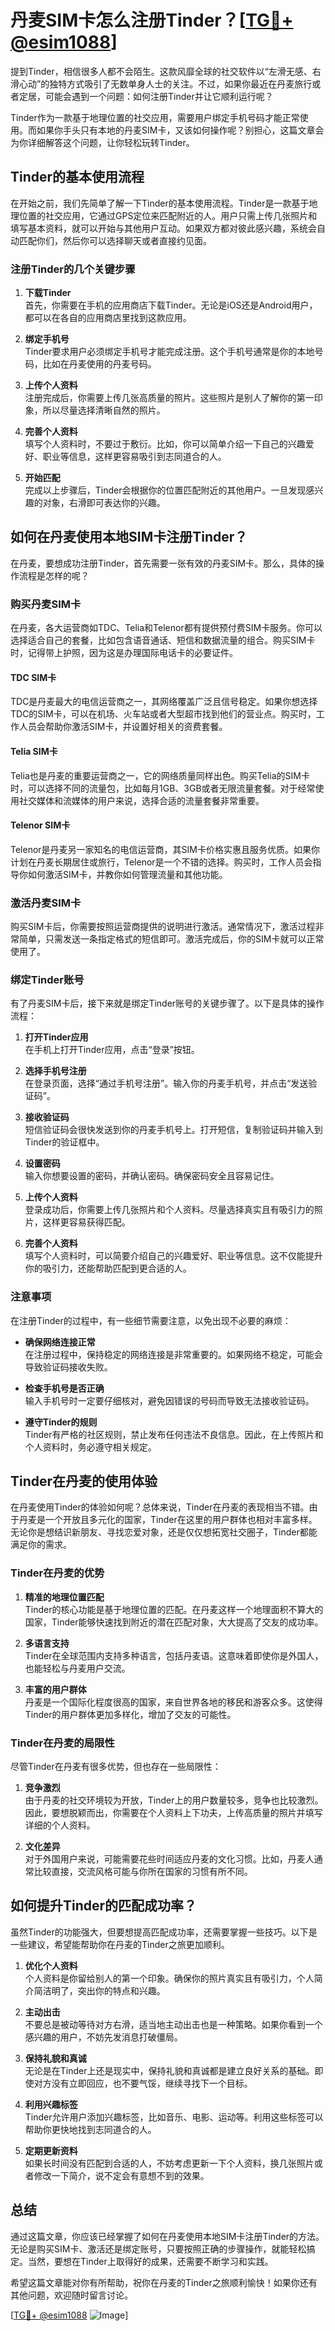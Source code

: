 # 丹麦SIM卡怎么注册Tinder？[[TG💪+ @esim1088](https://t.me/s/esim1088)]

提到Tinder，相信很多人都不会陌生。这款风靡全球的社交软件以“左滑无感、右滑心动”的独特方式吸引了无数单身人士的关注。不过，如果你最近在丹麦旅行或者定居，可能会遇到一个问题：如何注册Tinder并让它顺利运行呢？

Tinder作为一款基于地理位置的社交应用，需要用户绑定手机号码才能正常使用。而如果你手头只有本地的丹麦SIM卡，又该如何操作呢？别担心，这篇文章会为你详细解答这个问题，让你轻松玩转Tinder。

## Tinder的基本使用流程

在开始之前，我们先简单了解一下Tinder的基本使用流程。Tinder是一款基于地理位置的社交应用，它通过GPS定位来匹配附近的人。用户只需上传几张照片和填写基本资料，就可以开始与其他用户互动。如果双方都对彼此感兴趣，系统会自动匹配你们，然后你可以选择聊天或者直接约见面。

### 注册Tinder的几个关键步骤

1. **下载Tinder**  
   首先，你需要在手机的应用商店下载Tinder。无论是iOS还是Android用户，都可以在各自的应用商店里找到这款应用。

2. **绑定手机号**  
   Tinder要求用户必须绑定手机号才能完成注册。这个手机号通常是你的本地号码，比如在丹麦使用的丹麦号码。

3. **上传个人资料**  
   注册完成后，你需要上传几张高质量的照片。这些照片是别人了解你的第一印象，所以尽量选择清晰自然的照片。

4. **完善个人资料**  
   填写个人资料时，不要过于敷衍。比如，你可以简单介绍一下自己的兴趣爱好、职业等信息，这样更容易吸引到志同道合的人。

5. **开始匹配**  
   完成以上步骤后，Tinder会根据你的位置匹配附近的其他用户。一旦发现感兴趣的对象，右滑即可表达你的兴趣。

## 如何在丹麦使用本地SIM卡注册Tinder？

在丹麦，要想成功注册Tinder，首先需要一张有效的丹麦SIM卡。那么，具体的操作流程是怎样的呢？

### 购买丹麦SIM卡

在丹麦，各大运营商如TDC、Telia和Telenor都有提供预付费SIM卡服务。你可以选择适合自己的套餐，比如包含语音通话、短信和数据流量的组合。购买SIM卡时，记得带上护照，因为这是办理国际电话卡的必要证件。

#### TDC SIM卡
TDC是丹麦最大的电信运营商之一，其网络覆盖广泛且信号稳定。如果你想选择TDC的SIM卡，可以在机场、火车站或者大型超市找到他们的营业点。购买时，工作人员会帮助你激活SIM卡，并设置好相关的资费套餐。

#### Telia SIM卡
Telia也是丹麦的重要运营商之一，它的网络质量同样出色。购买Telia的SIM卡时，可以选择不同的流量包，比如每月1GB、3GB或者无限流量套餐。对于经常使用社交媒体和流媒体的用户来说，选择合适的流量套餐非常重要。

#### Telenor SIM卡
Telenor是丹麦另一家知名的电信运营商，其SIM卡价格实惠且服务优质。如果你计划在丹麦长期居住或旅行，Telenor是一个不错的选择。购买时，工作人员会指导你如何激活SIM卡，并教你如何管理流量和其他功能。

### 激活丹麦SIM卡

购买SIM卡后，你需要按照运营商提供的说明进行激活。通常情况下，激活过程非常简单，只需发送一条指定格式的短信即可。激活完成后，你的SIM卡就可以正常使用了。

### 绑定Tinder账号

有了丹麦SIM卡后，接下来就是绑定Tinder账号的关键步骤了。以下是具体的操作流程：

1. **打开Tinder应用**  
   在手机上打开Tinder应用，点击“登录”按钮。

2. **选择手机号注册**  
   在登录页面，选择“通过手机号注册”。输入你的丹麦手机号，并点击“发送验证码”。

3. **接收验证码**  
   短信验证码会很快发送到你的丹麦手机号上。打开短信，复制验证码并输入到Tinder的验证框中。

4. **设置密码**  
   输入你想要设置的密码，并确认密码。确保密码安全且容易记住。

5. **上传个人资料**  
   登录成功后，你需要上传几张照片和个人资料。尽量选择真实且有吸引力的照片，这样更容易获得匹配。

6. **完善个人资料**  
   填写个人资料时，可以简要介绍自己的兴趣爱好、职业等信息。这不仅能提升你的吸引力，还能帮助匹配到更合适的人。

### 注意事项

在注册Tinder的过程中，有一些细节需要注意，以免出现不必要的麻烦：

- **确保网络连接正常**  
  在注册过程中，保持稳定的网络连接是非常重要的。如果网络不稳定，可能会导致验证码接收失败。

- **检查手机号是否正确**  
  输入手机号时一定要仔细核对，避免因错误的号码而导致无法接收验证码。

- **遵守Tinder的规则**  
  Tinder有严格的社区规则，禁止发布任何违法不良信息。因此，在上传照片和个人资料时，务必遵守相关规定。

## Tinder在丹麦的使用体验

在丹麦使用Tinder的体验如何呢？总体来说，Tinder在丹麦的表现相当不错。由于丹麦是一个开放且多元化的国家，Tinder在这里的用户群体也相对丰富多样。无论你是想结识新朋友、寻找恋爱对象，还是仅仅想拓宽社交圈子，Tinder都能满足你的需求。

### Tinder在丹麦的优势

1. **精准的地理位置匹配**  
   Tinder的核心功能是基于地理位置的匹配。在丹麦这样一个地理面积不算大的国家，Tinder能够快速找到附近的潜在匹配对象，大大提高了交友的成功率。

2. **多语言支持**  
   Tinder在全球范围内支持多种语言，包括丹麦语。这意味着即使你是外国人，也能轻松与丹麦用户交流。

3. **丰富的用户群体**  
   丹麦是一个国际化程度很高的国家，来自世界各地的移民和游客众多。这使得Tinder的用户群体更加多样化，增加了交友的可能性。

### Tinder在丹麦的局限性

尽管Tinder在丹麦有很多优势，但也存在一些局限性：

1. **竞争激烈**  
   由于丹麦的社交环境较为开放，Tinder上的用户数量较多，竞争也比较激烈。因此，要想脱颖而出，你需要在个人资料上下功夫，上传高质量的照片并填写详细的个人资料。

2. **文化差异**  
   对于外国用户来说，可能需要花些时间适应丹麦的文化习惯。比如，丹麦人通常比较直接，交流风格可能与你所在国家的习惯有所不同。

## 如何提升Tinder的匹配成功率？

虽然Tinder的功能强大，但要想提高匹配成功率，还需要掌握一些技巧。以下是一些建议，希望能帮助你在丹麦的Tinder之旅更加顺利。

1. **优化个人资料**  
   个人资料是你留给别人的第一个印象。确保你的照片真实且有吸引力，个人简介简洁明了，突出你的特点和兴趣。

2. **主动出击**  
   不要总是被动等待对方右滑，适当地主动出击也是一种策略。如果你看到一个感兴趣的用户，不妨先发消息打破僵局。

3. **保持礼貌和真诚**  
   无论是在Tinder上还是现实中，保持礼貌和真诚都是建立良好关系的基础。即使对方没有立即回应，也不要气馁，继续寻找下一个目标。

4. **利用兴趣标签**  
   Tinder允许用户添加兴趣标签，比如音乐、电影、运动等。利用这些标签可以帮助你更快地找到志同道合的人。

5. **定期更新资料**  
   如果长时间没有匹配到合适的人，不妨考虑更新一下个人资料，换几张照片或者修改一下简介，说不定会有意想不到的效果。

## 总结

通过这篇文章，你应该已经掌握了如何在丹麦使用本地SIM卡注册Tinder的方法。无论是购买SIM卡、激活还是绑定账号，只要按照正确的步骤操作，就能轻松搞定。当然，要想在Tinder上取得好的成果，还需要不断学习和实践。

希望这篇文章能对你有所帮助，祝你在丹麦的Tinder之旅顺利愉快！如果你还有其他问题，欢迎随时留言讨论。

[[TG💪+ @esim1088](https://t.me/s/esim1088) ![Image](https://i.postimg.cc/4NQfJmqS/Snipaste-2025-05-13-00-14-12.png)]